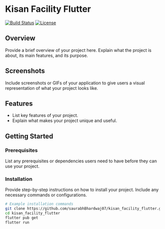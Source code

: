 # Kisan Facility Flutter

[![Build Status](https://img.shields.io/travis/saurabhBhardwaj07/kisan_facility_flutter.svg?style=flat-square)](https://travis-ci.org/saurabhBhardwaj07/kisan_facility_flutter)
[![License](https://img.shields.io/github/license/saurabhBhardwaj07/kisan_facility_flutter.svg?style=flat-square)](https://github.com/saurabhBhardwaj07/kisan_facility_flutter/blob/master/LICENSE)

## Overview

Provide a brief overview of your project here. Explain what the project is about, its main features, and its purpose.

## Screenshots

Include screenshots or GIFs of your application to give users a visual representation of what your project looks like.

## Features

- List key features of your project.
- Explain what makes your project unique and useful.

## Getting Started

### Prerequisites

List any prerequisites or dependencies users need to have before they can use your project.

### Installation

Provide step-by-step instructions on how to install your project. Include any necessary commands or configurations.

```bash
# Example installation commands
git clone https://github.com/saurabhBhardwaj07/kisan_facility_flutter.git
cd kisan_facility_flutter
flutter pub get
flutter run
